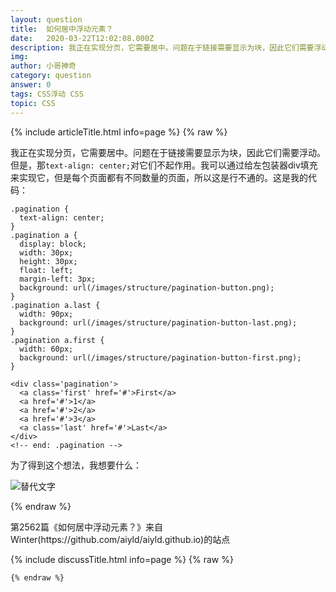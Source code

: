 ```yaml
---
layout: question
title:  如何居中浮动元素？
date:   2020-03-22T12:02:08.000Z
description: 我正在实现分页，它需要居中。问题在于链接需要显示为块，因此它们需要浮动。但是，那text-align  center;对它们不起作用。我可以通过给左包装器...
img: 
author: 小哥神奇
category: question
answer: 0
tags: CSS浮动 CSS
topic: CSS
---
```

<div class="article-root">
  <div class="article">
    {% include articleTitle.html info=page %}
    {% raw %}
    <div class="article-content"><p><font style="vertical-align: inherit;"><font style="vertical-align: inherit;">我正在实现分页，它需要居中。</font><font style="vertical-align: inherit;">问题在于链接需要显示为块，因此它们需要浮动。</font><font style="vertical-align: inherit;">但是，那</font></font><code>text-align: center;</code><font style="vertical-align: inherit;"><font style="vertical-align: inherit;">对它们不起作用。</font><font style="vertical-align: inherit;">我可以通过给左包装器div填充来实现它，但是每个页面都有不同数量的页面，所以这是行不通的。</font><font style="vertical-align: inherit;">这是我的代码：</font></font></p>

<p></p><div class="snippet" data-lang="js" data-hide="false" data-console="true" data-babel="false">
<div class="snippet-code">
<pre class="snippet-code-css lang-css prettyprint-override"><code>.pagination {<font></font>
  text-align: center;<font></font>
}<font></font>
.pagination a {<font></font>
  display: block;<font></font>
  width: 30px;<font></font>
  height: 30px;<font></font>
  float: left;<font></font>
  margin-left: 3px;<font></font>
  background: url(/images/structure/pagination-button.png);<font></font>
}<font></font>
.pagination a.last {<font></font>
  width: 90px;<font></font>
  background: url(/images/structure/pagination-button-last.png);<font></font>
}<font></font>
.pagination a.first {<font></font>
  width: 60px;<font></font>
  background: url(/images/structure/pagination-button-first.png);<font></font>
}</code></pre>
<pre class="snippet-code-html lang-html prettyprint-override"><code>&lt;div class='pagination'&gt;<font></font>
  &lt;a class='first' href='#'&gt;First&lt;/a&gt;<font></font>
  &lt;a href='#'&gt;1&lt;/a&gt;<font></font>
  &lt;a href='#'&gt;2&lt;/a&gt;<font></font>
  &lt;a href='#'&gt;3&lt;/a&gt;<font></font>
  &lt;a class='last' href='#'&gt;Last&lt;/a&gt;<font></font>
&lt;/div&gt;<font></font>
&lt;!-- end: .pagination --&gt;</code></pre>
</div>
</div>
<p></p>

<p><font style="vertical-align: inherit;"><font style="vertical-align: inherit;">为了得到这个想法，我想要什么：</font></font></p>

<p><img src="https://www.samyoc.com//uploads/users/23999/images/thumbnails/1584878401067.jpg" data-src="https://www.samyoc.com//uploads/users/23999/images/1584878401067.jpg" alt="替代文字"></p></div>
    {% endraw %}
  </div>
  <p class="winter_mark">第2562篇《如何居中浮动元素？》来自Winter(https://github.com/aiyld/aiyld.github.io)的站点</p>
  <div class="discuss-wrapper">
    {% include discussTitle.html info=page %}
    {% raw %}
    
    {% endraw %}
  </div>
<div>
